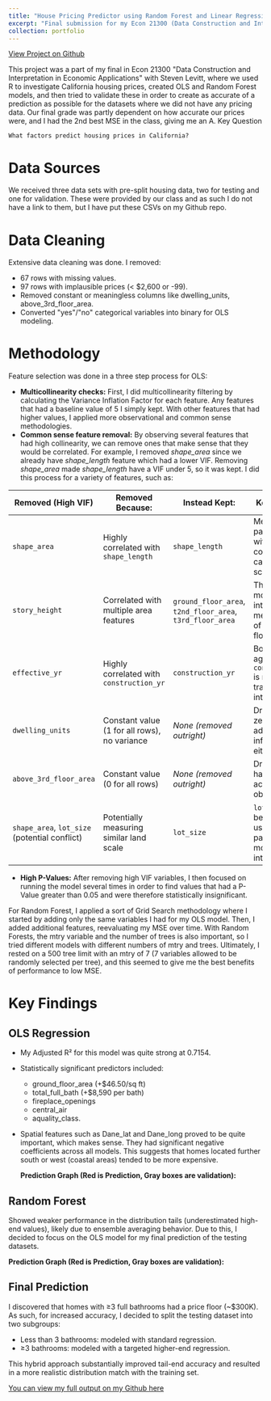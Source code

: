 ```yaml
---
title: "House Pricing Predictor using Random Forest and Linear Regression"
excerpt: "Final submission for my Econ 21300 (Data Construction and Interpretation in Economic Applications) class with Steven Levitt. We used R to ingest data, clean it, and then do feature selection and validation testing to run My predictions were the second most accurate in the class, giving me an A"
collection: portfolio
---
```


[View Project on Github](https://github.com/diogoviveiros/ECON-21300-Final-Housing-Prediction)


This project was a part of my final in Econ 21300 "Data Construction and Interpretation in Economic Applications" with Steven Levitt, where we used R to investigate California housing prices, created OLS and Random Forest models, and then tried to validate these in order to create as accurate of a prediction as possible for the datasets where we did not have any pricing data. Our final grade was partly dependent on how accurate our prices were, and I had the 2nd best MSE in the class, giving me an A. 
Key Question

    What factors predict housing prices in California?

# Data Sources

   We received three data sets with pre-split housing data, two for testing and one for validation. These were provided by our class and as such I do not have a link to them, but I have put these CSVs on my Github repo.

# Data Cleaning 

  Extensive data cleaning was done. I removed:

  - 67 rows with missing values.
  - 97 rows with implausible prices (< $2,600 or -99).
  - Removed constant or meaningless columns like dwelling_units, above_3rd_floor_area.
  - Converted "yes"/"no" categorical variables into binary for OLS modeling.


# Methodology

  Feature selection was done in a three step process for OLS: 
  - **Multicollinearity checks:** First, I did multicollinearity filtering by calculating the Variance Inflation Factor for each feature. Any features that had a baseline value of 5 I simply kept. With other features that had higher values, I applied more observational and common sense methodologies. 
  - **Common sense feature removal:** By observing several features that had high collinearity, we can remove ones that make sense that they would be correlated. For example, I removed *shape_area* since we already have *shape_length* feature which had a lower VIF. Removing *shape_area* made *shape_length* have a VIF under 5, so it was kept. I did this process for a variety of features, such as:

| **Removed (High VIF)**    | **Removed Because:**                                        | **Instead Kept:**        | **Kept Because:**                                                             |
|---------------------------|-------------------------------------------------------------|--------------------------|-------------------------------------------------------------------------------|
| `shape_area`              | Highly correlated with `shape_length`                       | `shape_length`           | Measures parcel size but with less collinearity; still captures lot scale.    |
| `story_height`            | Correlated with multiple area features                      | `ground_floor_area`, `t2nd_floor_area`, `t3rd_floor_area` | These provide more direct and interpretable measurements of size per floor. |
| `effective_yr`            | Highly correlated with `construction_yr`                    | `construction_yr`        | Both reflect age; `construction_yr` is more transparent and interpretable.   |
| `dwelling_units`          | Constant value (1 for all rows), no variance                | *None (removed outright)*| Dropped due to zero variance — added no information to either model.         |
| `above_3rd_floor_area`    | Constant value (0 for all rows)                             | *None (removed outright)*| Dropped as it had no variation across observations.                          |
| `shape_area`, `lot_size` (potential conflict) | Potentially measuring similar land scale | `lot_size`               | `lot_size` may better capture usable land parcel, often more interpretable. |

  - **High P-Values:** After removing high VIF variables, I then focused on running the model several times in order to find values that had a P-Value greater than 0.05 and were therefore statistically insignificant.

  For Random Forest, I applied a sort of Grid Search methodology where I started by adding only the same variables I had for my OLS model. Then, I added additional features, reevaluating my MSE over time. With Random Forests, the mtry variable and the number of trees is also important, so I tried different models with different numbers of mtry and trees. Ultimately, I rested on a 500 tree limit with an mtry of 7 (7 variables allowed to be randomly selected per tree), and this seemed to give me the best benefits of performance to low MSE. 

# Key Findings
## OLS Regression
  - My Adjusted R² for this model was quite strong at 0.7154.
  - Statistically significant predictors included:
      - ground_floor_area (+$46.50/sq ft)
      - total_full_bath (+$8,590 per bath)
      - fireplace_openings
      - central_air
      - aquality_class.
   
  - Spatial features such as Dane_lat and Dane_long proved to be quite important, which makes sense. They had significant negative coefficients across all models. This suggests that homes located further south or west (coastal areas) tended to be more expensive.

    **Prediction Graph (Red is Prediction, Gray boxes are validation):**

## Random Forest

   Showed weaker performance in the distribution tails (underestimated high-end values), likely due to ensemble averaging behavior. Due to this, I decided to focus on the OLS model for my final prediction of the testing datasets. 

   **Prediction Graph (Red is Prediction, Gray boxes are validation):** 

## Final Prediction

   I discovered that homes with ≥3 full bathrooms had a price floor (~$300K). As such, for increased accuracy, I decided to split the testing dataset into two subgroups:
   - Less than 3 bathrooms: modeled with standard regression.
   - ≥3 bathrooms: modeled with a targeted higher-end regression.

   This hybrid approach substantially improved tail-end accuracy and resulted in a more realistic distribution match with the training set.

[You can view my full output on my Github here](https://github.com/diogoviveiros/ECON-21300-Final-Housing-Prediction/blob/main/Project_4.pdf)
